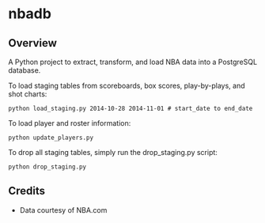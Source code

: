 # nbadb

## Overview
A Python project to extract, transform, and load NBA data into a PostgreSQL database.

To load staging tables from scoreboards, box scores, play-by-plays, and shot charts:
```
python load_staging.py 2014-10-28 2014-11-01 # start_date to end_date
```

To load player and roster information:
```
python update_players.py
```

To drop all staging tables, simply run the drop_staging.py script:
```
python drop_staging.py
```

## Credits
- Data courtesy of NBA.com
